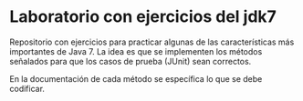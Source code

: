 # Laboratorio con ejercicios del jdk7
Repositorio con ejercicios para practicar algunas de las características más importantes de Java 7. La idea es que se implementen los métodos señalados para que los casos de prueba (JUnit) sean correctos.

En la documentación de cada método se específica lo que se debe codificar.

